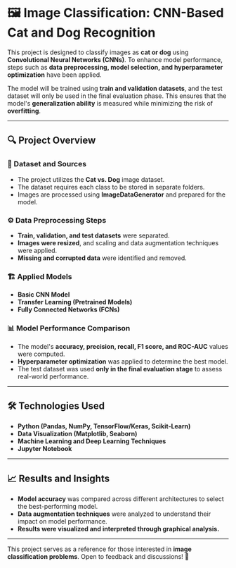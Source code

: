 # 🖼️ Image Classification: CNN-Based Cat and Dog Recognition

This project is designed to classify images as **cat or dog** using **Convolutional Neural Networks (CNNs)**. To enhance model performance, steps such as **data preprocessing, model selection, and hyperparameter optimization** have been applied.

The model will be trained using **train and validation datasets**, and the test dataset will only be used in the final evaluation phase. This ensures that the model's **generalization ability** is measured while minimizing the risk of **overfitting**.

---

## 🔍 Project Overview

### 📂 Dataset and Sources
- The project utilizes the **Cat vs. Dog** image dataset.
- The dataset requires each class to be stored in separate folders.
- Images are processed using **ImageDataGenerator** and prepared for the model.

### ⚙️ Data Preprocessing Steps
- **Train, validation, and test datasets** were separated.
- **Images were resized**, and scaling and data augmentation techniques were applied.
- **Missing and corrupted data** were identified and removed.

### 🏗️ Applied Models
- **Basic CNN Model**
- **Transfer Learning (Pretrained Models)**
- **Fully Connected Networks (FCNs)**

### 📊 Model Performance Comparison
- The model's **accuracy, precision, recall, F1 score, and ROC-AUC** values were computed.
- **Hyperparameter optimization** was applied to determine the best model.
- The test dataset was used **only in the final evaluation stage** to assess real-world performance.

---

## 🛠️ Technologies Used

- **Python (Pandas, NumPy, TensorFlow/Keras, Scikit-Learn)**
- **Data Visualization (Matplotlib, Seaborn)**
- **Machine Learning and Deep Learning Techniques**
- **Jupyter Notebook**

---

## 📈 Results and Insights

- **Model accuracy** was compared across different architectures to select the best-performing model.
- **Data augmentation techniques** were analyzed to understand their impact on model performance.
- **Results were visualized and interpreted through graphical analysis.**

---

This project serves as a reference for those interested in **image classification problems**. Open to feedback and discussions! 🚀

